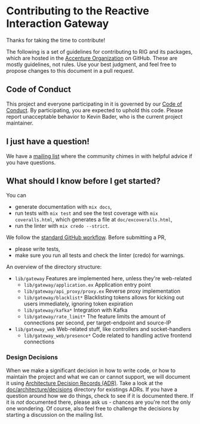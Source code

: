 # Contributing to the Reactive Interaction Gateway

Thanks for taking the time to contribute!

The following is a set of guidelines for contributing to RIG and its packages, which are hosted
in the [Accenture Organization](https://github.com/accenture) on GitHub. These are mostly
guidelines, not rules. Use your best judgment, and feel free to propose changes to this document
in a pull request.

## Code of Conduct

This project and everyone participating in it is governed by our
[Code of Conduct](CODE_OF_CONDUCT.md). By participating, you are expected to uphold this code.
Please report unacceptable behavior to Kevin Bader, who is the current project maintainer.

## I just have a question!

We have a [mailing list](https://groups.google.com/d/forum/reactive-interaction-gateway) where
the community chimes in with helpful advice if you have questions.

## What should I know before I get started?

You can
- generate documentation with `mix docs`,
- run tests with `mix test` and see the test coverage with
  `mix coveralls.html`, which generates a file at `doc/excoveralls.html`,
- run the linter with `mix credo --strict`.

We follow the [standard GitHub workflow](https://guides.github.com/introduction/flow/).
Before submitting a PR,
- please write tests,
- make sure you run all tests and check the linter (credo) for warnings.

An overview of the directory structure:
- `lib/gateway`
  Features are implemented here, unless they're web-related
  - `lib/gateway/application.ex`
    Application entry point
  - `lib/gateway/api_proxy/proxy.ex`
    Reverse proxy implementation
  - `lib/gateway/blacklist*`
    Blacklisting tokens allows for kicking out users immediately, ignoring token expiration
  - `lib/gateway/kafka*`
    Integration with Kafka
  - `lib/gateway/rate_limit*`
    The feature limits the amount of connections per second, per target-endpoint and source-IP
- `lib/gateway_web`
  Web-related stuff, like controllers and socket-handlers
  - `lib/gateway_web/presence*`
    Code related to handling active frontend connections

### Design Decisions
When we make a significant decision in how to write code, or how to maintain the project and
what we can or cannot support, we will document it using
[Architecture Decision Records (ADR)](http://thinkrelevance.com/blog/2011/11/15/documenting-architecture-decisions).
Take a look at the [doc/architecture/decisions](doc/architecture/decisions/) directory for
existings ADRs. If you have a question around how we do things, check to see if it is documented
there. If it is *not* documented there, please ask us - chances are you're not the only one
wondering. Of course, also feel free to challenge the decisions by starting a discussion on the
mailing list.
